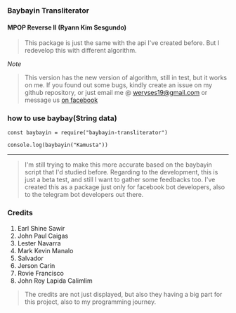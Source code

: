 ### Baybayin Transliterator
#### MPOP Reverse II (Ryann Kim Sesgundo)

> This package is just the same with the api I've created before. But I redevelop this with different algorithm.

*Note*
> This version has the new version of algorithm, still in test, but it works on me. If you found out some bugs, kindly create an issue on my github repository, or just email me @ weryses19@gmail.com or message us [on facebook](https://facebook.com/MPOP.ph)

### how to use baybay(String data)
``` NodeJS
const baybayin = require("baybayin-transliterator")

console.log(baybayin("Kamusta"))
```

---
> I'm still trying to make this more accurate based on the baybayin script that I'd studied before. Regarding to the development, this is just a beta test, and still I want to gather some feedbacks too. I've created this as a package just only for facebook bot developers, also to the telegram bot developers out there.

### Credits
1. Earl Shine Sawir
2. John Paul Caigas
3. Lester Navarra
4. Mark Kevin Manalo
5. Salvador
6. Jerson Carin
7. Rovie Francisco
8. John Roy Lapida Calimlim

> The credits are not just displayed, but also they having a big part for this project, also to my programming journey.